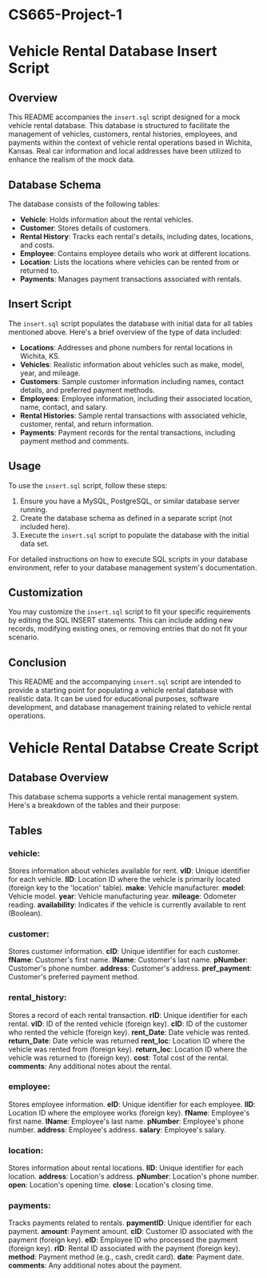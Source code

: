 # CS665-Project-1

# Vehicle Rental Database Insert Script

## Overview
This README accompanies the `insert.sql` script designed for a mock vehicle rental database. This database is structured to facilitate the management of vehicles, customers, rental histories, employees, and payments within the context of vehicle rental operations based in Wichita, Kansas. Real car information and local addresses have been utilized to enhance the realism of the mock data.

## Database Schema
The database consists of the following tables:
- **Vehicle**: Holds information about the rental vehicles.
- **Customer**: Stores details of customers.
- **Rental History**: Tracks each rental's details, including dates, locations, and costs.
- **Employee**: Contains employee details who work at different locations.
- **Location**: Lists the locations where vehicles can be rented from or returned to.
- **Payments**: Manages payment transactions associated with rentals.

## Insert Script
The `insert.sql` script populates the database with initial data for all tables mentioned above. Here's a brief overview of the type of data included:
- **Locations**: Addresses and phone numbers for rental locations in Wichita, KS.
- **Vehicles**: Realistic information about vehicles such as make, model, year, and mileage.
- **Customers**: Sample customer information including names, contact details, and preferred payment methods.
- **Employees**: Employee information, including their associated location, name, contact, and salary.
- **Rental Histories**: Sample rental transactions with associated vehicle, customer, rental, and return information.
- **Payments**: Payment records for the rental transactions, including payment method and comments.

## Usage
To use the `insert.sql` script, follow these steps:
1. Ensure you have a MySQL, PostgreSQL, or similar database server running.
2. Create the database schema as defined in a separate script (not included here).
3. Execute the `insert.sql` script to populate the database with the initial data set.

For detailed instructions on how to execute SQL scripts in your database environment, refer to your database management system's documentation.

## Customization
You may customize the `insert.sql` script to fit your specific requirements by editing the SQL INSERT statements. This can include adding new records, modifying existing ones, or removing entries that do not fit your scenario.

## Conclusion
This README and the accompanying `insert.sql` script are intended to provide a starting point for populating a vehicle rental database with realistic data. It can be used for educational purposes, software development, and database management training related to vehicle rental operations.

# Vehicle Rental Databse Create Script

## Database Overview
This database schema supports a vehicle rental management system. Here's a breakdown of the tables and their purpose:

## Tables

### vehicle:
Stores information about vehicles available for rent.
**vID**: Unique identifier for each vehicle.
**lID**: Location ID where the vehicle is primarily located (foreign key to the 'location' table).
**make**: Vehicle manufacturer.
**model**: Vehicle model.
**year**: Vehicle manufacturing year.
**mileage**: Odometer reading.
**availability**: Indicates if the vehicle is currently available to rent (Boolean).

### customer:
Stores customer information.
**cID**: Unique identifier for each customer.
**fName**: Customer's first name.
**lName**: Customer's last name.
**pNumber**: Customer's phone number.
**address**: Customer's address.
**pref_payment**: Customer's preferred payment method.

### rental_history:
Stores a record of each rental transaction.
**rID**: Unique identifier for each rental.
**vID**: ID of the rented vehicle (foreign key).
**cID**: ID of the customer who rented the vehicle (foreign key).
**rent_Date**: Date vehicle was rented.
**return_Date**: Date vehicle was returned
**rent_loc**: Location ID where the vehicle was rented from (foreign key).
**return_loc**: Location ID where the vehicle was returned to (foreign key).
**cost**: Total cost of the rental.
**comments**: Any additional notes about the rental.

### employee:
Stores employee information.
**eID**: Unique identifier for each employee.
**lID**: Location ID where the employee works (foreign key).
**fName**: Employee's first name.
**lName**: Employee's last name.
**pNumber**: Employee's phone number.
**address**: Employee's address.
**salary**: Employee's salary.

### location:
Stores information about rental locations.
**lID**: Unique identifier for each location.
**address**: Location's address.
**pNumber**: Location's phone number.
**open**: Location's opening time.
**close**: Location's closing time.

### payments:
Tracks payments related to rentals.
**paymentID**: Unique identifier for each payment.
**amount**: Payment amount.
**cID**: Customer ID associated with the payment (foreign key).
**eID**: Employee ID who processed the payment (foreign key).
**rID**: Rental ID associated with the payment (foreign key).
**method**: Payment method (e.g., cash, credit card).
**date**: Payment date.
**comments**: Any additional notes about the payment.

